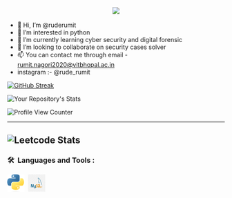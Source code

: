 
<div id="header" align="center">
  <img src="https://media.giphy.com/media/WSBeyxvC1jH496xQGA/giphy.gif" width="500"/>
</div>

- 👋 Hi, I’m @ruderumit
- 👀 I’m interested in python
- 🌱 I’m currently learning cyber security and digital forensic
- 💞️ I’m looking to collaborate on security cases solver
- 📫 You can contact me through email - rumit.nagori2020@vitbhopal.ac.in
- instagram :- @rude_rumit



<!---
ruderumit/ruderumit is a ✨ special ✨ repository because its `README.md` (this file) appears on your GitHub profile.
You can click the Preview link to take a look at your changes.
--->
[![GitHub Streak](http://github-readme-streak-stats.herokuapp.com?user=ruderumit1403&theme=radical&hide_border=true)](https://git.io/streak-stats)

![Your Repository's Stats](https://github-readme-stats.vercel.app/api/top-langs/?username=ruderumit1403&theme=blue-green)



![Profile View Counter](https://komarev.com/ghpvc/?username=ruderumit1403)

---
![Leetcode Stats](https://leetcard.jacoblin.cool/shreyanshagrawal9393?ext=heatmap)
---

### 🛠 &nbsp;Languages and Tools :
<p>
<img src="Python-logo-notext.svg.png" title="PYTHON" alt="Python" width="40" height="40"/>&nbsp;
 <img src ="png-clipart-logo-mysql-database-phpmyadmin-oracle-sql-logo-blue-text.png" title="My SQL" alt="My SQL" width="40" height="40"/>&nbsp;
</p>
